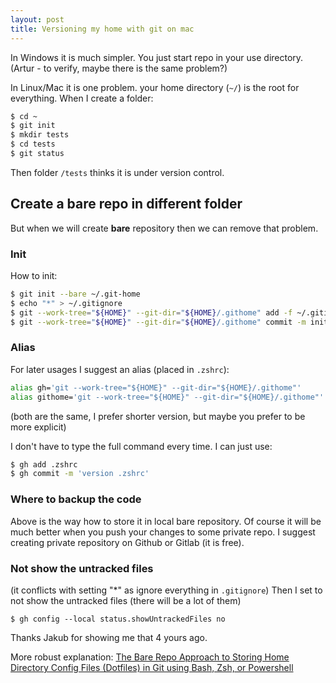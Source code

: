 ```yaml
---
layout: post
title: Versioning my home with git on mac
---
```


In Windows it is much simpler. You just start repo in your use directory.
(Artur - to verify, maybe there is the same problem?)

In Linux/Mac it is one problem. your home directory (`~/`) is the root for everything. When I create a folder:

```zsh
$ cd ~
$ git init
$ mkdir tests
$ cd tests
$ git status
```

Then folder `/tests` thinks it is under version control.

## Create a bare repo in different folder

But when we will create **bare** repository then we can remove that problem.

### Init

How to init:

```zsh
$ git init --bare ~/.git-home
$ echo "*" > ~/.gitignore
$ git --work-tree="${HOME}" --git-dir="${HOME}/.githome" add -f ~/.gitignore
$ git --work-tree="${HOME}" --git-dir="${HOME}/.githome" commit -m init
```

### Alias

For later usages I suggest an alias (placed in `.zshrc`):

```zsh
alias gh='git --work-tree="${HOME}" --git-dir="${HOME}/.githome"'
alias githome='git --work-tree="${HOME}" --git-dir="${HOME}/.githome"'
```

(both are the same, I prefer shorter version, but maybe you prefer to be more explicit)

I don't have to type the full command every time. I can just use:

```zsh
$ gh add .zshrc
$ gh commit -m 'version .zshrc'
```

### Where to backup the code

Above is the way how to store it in local bare repository. Of course it will be much better when you push your changes to some private repo. I suggest creating private repository on Github or Gitlab (it is free).

### Not show the untracked files
(it conflicts with setting "*" as ignore everything in `.gitignore`)
Then I set to not show the untracked files (there will be a lot of them)

```
$ gh config --local status.showUntrackedFiles no
```

[//]: # "To test it I can create bare repo in other folder and have update alias for pointing to that repo (when I want to test it in ~ home dir). I can test the same in any other directory."

[//]: # "I have tried to also make an alias for 'gitk' but failed on that."

Thanks Jakub for showing me that 4 yours ago.

[//]: # "(link???) to Jakub Linkedin or something"

More robust explanation:
[The Bare Repo Approach to Storing Home Directory Config Files (Dotfiles) in Git using Bash, Zsh, or Powershell](https://dev.to/bowmanjd/store-home-directory-config-files-dotfiles-in-git-using-bash-zsh-or-powershell-the-bare-repo-approach-35l3)